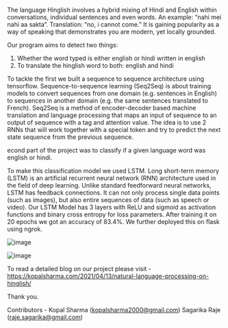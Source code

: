 The language Hinglish involves a hybrid mixing of Hindi and English within conversations, individual sentences and even words. 
An example: “nahi mei nahi aa sakta”. Translation: “no, i cannot come.” 
It is gaining popularity as a way of speaking that demonstrates you are modern, yet locally grounded.

Our program aims to detect two things:

1) Whether the word typed is either english or hindi written in english
2) To translate the hinglish word to both: english and hindi

To tackle the first we built a sequence to sequence architecture using tensorflow. 
Sequence-to-sequence learning (Seq2Seq) is about training models to convert sequences 
from one domain (e.g. sentences in English) to sequences in another domain (e.g. the same sentences translated to French).
Seq2Seq is a method of encoder-decoder based machine translation and language processing that maps an input of sequence to 
an output of sequence with a tag and attention value. The idea is to use 2 RNNs that will work together with a special token 
and try to predict the next state sequence from the previous sequence.

econd part of the project was to classify if a given language word was english or hindi. 

To make this classification model we used LSTM. Long short-term memory (LSTM) is an artificial recurrent neural network (RNN) architecture used in the field of deep learning. 
Unlike standard feedforward neural networks, LSTM has feedback connections. It can not only process single data points (such as images), but also entire sequences of data (such as speech or video). 
Our LSTM Model has 3 layers with ReLU and sigmoid as activation functions and binary cross entropy for loss parameters. After training it on 20 epochs we got an accuracy of 83.4%. 
We further deployed this on flask using ngrok. 

![image](https://github.com/kopalsharma19/NLP-Hinglish/assets/43065428/625206ed-5551-4e88-a7c6-edd23e6309d0)

![image](https://github.com/kopalsharma19/NLP-Hinglish/assets/43065428/46a82427-f71c-4437-9cf4-d9c773887061)


To read a detailed blog on our project please visit - https://kopalsharma.com/2021/04/13/natural-language-processing-on-hinglish/

Thank you. 

Contributors - 
Kopal Sharma (kopalsharma2000@gmail.com)
Sagarika Raje (raje.sagarika@gmail.com)
